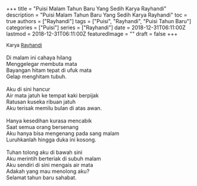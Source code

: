 +++
title = "Puisi Malam Tahun Baru Yang Sedih Karya Rayhandi"
description = "Puisi Malam Tahun Baru Yang Sedih Karya Rayhandi"
toc = true
authors = ["Rayhandi"]
tags = ["Puisi", "Rayhandi", "Puisi Tahun Baru"]
categories = ["Puisi"]
series = ["Rayhandi"]
date = 2018-12-31T06:11:00Z
lastmod = 2018-12-31T06:11:00Z
featuredImage = ""
draft = false
+++

<div style="text-align: justify;">
<div style="font-size: small;">Karya <a href="/authors/rayhandi/" target="_blank">Rayhandi</a></div><br />
Di malam ini cahaya hilang<br />Menggelegar membuta mata<br />Bayangan hitam tepat di ufuk mata<br />Gelap menghitam tubuh.<br /><br />Aku di sini hancur<br />Air mata jatuh ke tempat kaki berpijak<br />Ratusan kuseka ribuan jatuh<br />Aku terisak memilu bulan di atas awan.<br /><br />Hanya kesedihan kurasa mencabik<br />Saat semua orang bersenang<br />Aku hanya bisa mengenang pada sang malam<br />Luruhkanlah hingga duka ini kosong.<br /><br />Tuhan tolong aku di bawah sini<br />Aku merintih berteriak di subuh malam<br />Aku sendiri di sini mengais air mata<br />Adakah yang mau menolong aku?<br />Selamat tahun baru sahabat.</div>
